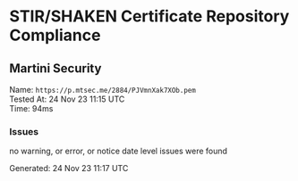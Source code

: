 # STIR/SHAKEN Certificate Repository Compliance

## Martini Security

Name: `https://p.mtsec.me/2884/PJVmnXak7XOb.pem`\
Tested At: 24 Nov 23 11:15 UTC\
Time: 94ms

### Issues

no warning, or error, or notice date level issues were found

Generated: 24 Nov 23 11:17 UTC